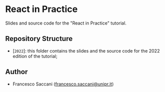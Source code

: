 # React in Practice

Slides and source code for the "React in Practice" tutorial.

## Repository Structure

- [`2022`]: this folder contains the slides and the source code for the 2022 edition of the tutorial;

## Author

- Francesco Saccani (francesco.saccani@unipr.it)
